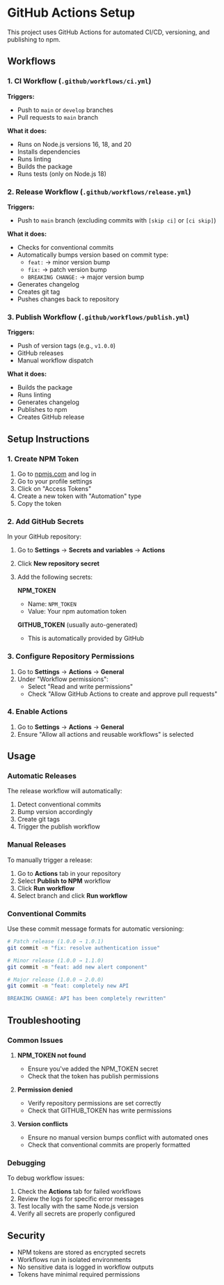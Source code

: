 # GitHub Actions Setup

This project uses GitHub Actions for automated CI/CD, versioning, and publishing to npm.

## Workflows

### 1. CI Workflow (`.github/workflows/ci.yml`)

**Triggers:**

- Push to `main` or `develop` branches
- Pull requests to `main` branch

**What it does:**

- Runs on Node.js versions 16, 18, and 20
- Installs dependencies
- Runs linting
- Builds the package
- Runs tests (only on Node.js 18)

### 2. Release Workflow (`.github/workflows/release.yml`)

**Triggers:**

- Push to `main` branch (excluding commits with `[skip ci]` or `[ci skip]`)

**What it does:**

- Checks for conventional commits
- Automatically bumps version based on commit type:
  - `feat:` → minor version bump
  - `fix:` → patch version bump
  - `BREAKING CHANGE:` → major version bump
- Generates changelog
- Creates git tag
- Pushes changes back to repository

### 3. Publish Workflow (`.github/workflows/publish.yml`)

**Triggers:**

- Push of version tags (e.g., `v1.0.0`)
- GitHub releases
- Manual workflow dispatch

**What it does:**

- Builds the package
- Runs linting
- Generates changelog
- Publishes to npm
- Creates GitHub release

## Setup Instructions

### 1. Create NPM Token

1. Go to [npmjs.com](https://www.npmjs.com) and log in
2. Go to your profile settings
3. Click on "Access Tokens"
4. Create a new token with "Automation" type
5. Copy the token

### 2. Add GitHub Secrets

In your GitHub repository:

1. Go to **Settings** → **Secrets and variables** → **Actions**
2. Click **New repository secret**
3. Add the following secrets:

   **NPM_TOKEN**

   - Name: `NPM_TOKEN`
   - Value: Your npm automation token

   **GITHUB_TOKEN** (usually auto-generated)

   - This is automatically provided by GitHub

### 3. Configure Repository Permissions

1. Go to **Settings** → **Actions** → **General**
2. Under "Workflow permissions":
   - Select "Read and write permissions"
   - Check "Allow GitHub Actions to create and approve pull requests"

### 4. Enable Actions

1. Go to **Settings** → **Actions** → **General**
2. Ensure "Allow all actions and reusable workflows" is selected

## Usage

### Automatic Releases

The release workflow will automatically:

1. Detect conventional commits
2. Bump version accordingly
3. Create git tags
4. Trigger the publish workflow

### Manual Releases

To manually trigger a release:

1. Go to **Actions** tab in your repository
2. Select **Publish to NPM** workflow
3. Click **Run workflow**
4. Select branch and click **Run workflow**

### Conventional Commits

Use these commit message formats for automatic versioning:

```bash
# Patch release (1.0.0 → 1.0.1)
git commit -m "fix: resolve authentication issue"

# Minor release (1.0.0 → 1.1.0)
git commit -m "feat: add new alert component"

# Major release (1.0.0 → 2.0.0)
git commit -m "feat: completely new API

BREAKING CHANGE: API has been completely rewritten"
```

## Troubleshooting

### Common Issues

1. **NPM_TOKEN not found**

   - Ensure you've added the NPM_TOKEN secret
   - Check that the token has publish permissions

2. **Permission denied**

   - Verify repository permissions are set correctly
   - Check that GITHUB_TOKEN has write permissions

3. **Version conflicts**
   - Ensure no manual version bumps conflict with automated ones
   - Check that conventional commits are properly formatted

### Debugging

To debug workflow issues:

1. Check the **Actions** tab for failed workflows
2. Review the logs for specific error messages
3. Test locally with the same Node.js version
4. Verify all secrets are properly configured

## Security

- NPM tokens are stored as encrypted secrets
- Workflows run in isolated environments
- No sensitive data is logged in workflow outputs
- Tokens have minimal required permissions
